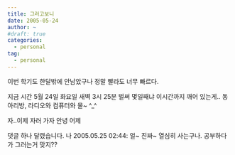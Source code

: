 ```yaml
---
title: 그러고보니
date: 2005-05-24
author: ~
#draft: true
categories:
  - personal
tag:
  - personal
---
```




이번 학기도 한달밖에 안남았구나
정말 빨라도 너무 빠르다.

지금 시간 5월 24일 화요일 새벽 3시 25분
벌써 몇일째냐
이시간까지 깨어 있는게..
동아리방, 라디오와 컴퓨터와 물~
^_^

자..이제 자러 가자
안녕 어제


 댓글 하나 달렸습니다.
 나 2005.05.25 02:44: 
얼~ 진짜~ 열심히 사는구나.
공부하다가 그러는거 맞지??




